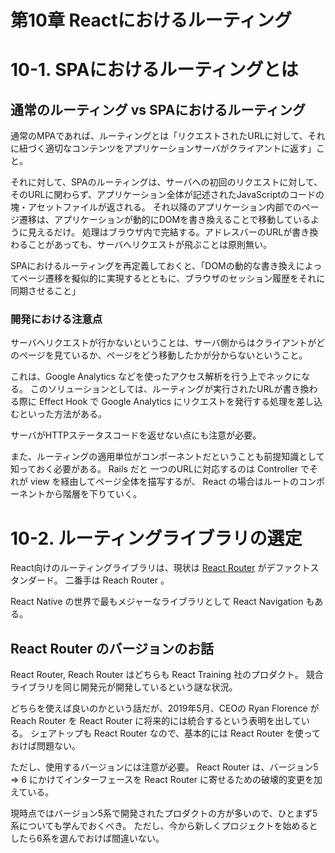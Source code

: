 # 第10章 Reactにおけるルーティング

# 10-1. SPAにおけるルーティングとは

## 通常のルーティング vs SPAにおけるルーティング

通常のMPAであれば、ルーティングとは「リクエストされたURLに対して、それに紐づく適切なコンテンツをアプリケーションサーバがクライアントに返す」こと。

それに対して、SPAのルーティングは、サーバへの初回のリクエストに対して、そのURLに関わらず、アプリケーション全体が記述されたJavaScriptのコードの塊・アセットファイルが返される。
それ以降のアプリケーション内部でのページ遷移は、アプリケーションが動的にDOMを書き換えることで移動しているように見えるだけ。
処理はブラウザ内で完結する。アドレスバーのURLが書き換わることがあっても、サーバへリクエストが飛ぶことは原則無い。

SPAにおけるルーティングを再定義しておくと、「DOMの動的な書き換えによってページ遷移を擬似的に実現するとともに、ブラウザのセッション履歴をそれに同期させること」

### 開発における注意点

サーバへリクエストが行かないということは、サーバ側からはクライアントがどのページを見ているか、ページをどう移動したかが分からないということ。

これは、Google Analytics などを使ったアクセス解析を行う上でネックになる。
このソリューションとしては、ルーティングが実行されたURLが書き換わる際に Effect Hook で Google Analytics にリクエストを発行する処理を差し込むといった方法がある。

サーバがHTTPステータスコードを返せない点にも注意が必要。

また、ルーティングの適用単位がコンポーネントだということも前提知識として知っておく必要がある。
Rails だと 一つのURLに対応するのは Controller でそれが view を経由してページ全体を描写するが、 React の場合はルートのコンポーネントから階層を下りていく。

# 10-2. ルーティングライブラリの選定

React向けのルーティングライブラリは、現状は [React Router](https://reactrouter.com/en/main) がデファクトスタンダード。
二番手は Reach Router 。

React Native の世界で最もメジャーなライブラリとして React Navigation もある。

## React Router のバージョンのお話

React Router, Reach Router はどちらも React Training 社のプロダクト。
競合ライブラリを同じ開発元が開発しているという謎な状況。

どちらを使えば良いのかという話だが、2019年5月、CEOの Ryan Florence が Reach Router を React Router に将来的には統合するという表明を出している。
シェアトップも React Router なので、基本的には React Router を使っておけば問題ない。

ただし、使用するバージョンには注意が必要。
React Router は、バージョン5 => 6 にかけてインターフェースを React Router に寄せるための破壊的変更を加えている。

現時点ではバージョン5系で開発されたプロダクトの方が多いので、ひとまず5系についても学んでおくべき。
ただし、今から新しくプロジェクトを始めるとしたら6系を選んでおけば間違いない。

